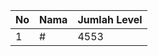| No | Nama            | Jumlah Level |
|----|-----------------|--------------|
| 1  | #    |    4553        |
